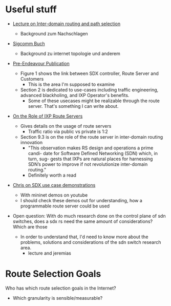 Useful stuff
============

- [Lecture on Inter-domain routing and path selection](https://www.inet.tu-berlin.de/fileadmin/fg234_teaching/SS11/IR_SS11/ir11_07_bgp.pdf)
    - Background zum Nachschlagen
- [Sigcomm Buch](http://www.sigcomm.org/content/ebook)
    - Background zu internet topologie und anderem
- [Pre-Endeavour Publication](https://www.h2020-endeavour.eu/sites/www.h2020-endeavour.eu/files/u69/endeavour-UC.commmag.pdf)
    - Figure 1 shows the link between SDX controller, Route Server and Customers
        - This is the area I'm supposed to examine
    - Section 2 is dedicated to use-cases including traffic engineering, advanced blackholing, and IXP Operator's benefits.
        - Some of these usecases might be realizable through the route server. That's something I can write about.
- [On the Role of IXP Route Servers](https://conferences2.sigcomm.org/imc/2014/papers/p31.pdf)
    - Gives details on the usage of route servers 
        - Traffic ratio via public vs private is 1:2
    - Section 9.3 is on the role of the route server in inter-domain routing innovation
        - "This observation makes RS design and operations a prime candi-
date for Software Defined Networking (SDN) which, in turn, sug-
gests that IXPs are natural places for harnessing SDN’s power to
improve if not revolutionize inter-domain routing."
        - Definitely worth a read
- [Chris on SDX use case demonstrations](http://delivery.acm.org/10.1145/3070000/3060601/p181-Dietzel.pdf?ip=130.83.200.199&id=3060601&acc=ACTIVE%20SERVICE&key=2BA2C432AB83DA15%2E24DDBA2ADC8180AB%2E4D4702B0C3E38B35%2E4D4702B0C3E38B35&__acm__=1541512209_3c316d81ac5093d609ac57e27ae8880e)
    - With mininet demos on youtube
    - I should check these demos out for understanding, how a programmable route server could be used
    
- Open question: With do much research done on the control plane of sdn switches, does a sdx rs need the same amount of considerations? Which are those
    - In order to understand that, I'd need to know more about the problems, solutions and considerations of the sdn switch research area.
        - lecture and jeremias  

Route Selection Goals
=====================

Who has which route selection goals in the Internet?

- Which granularity is sensible/measurable?

    


